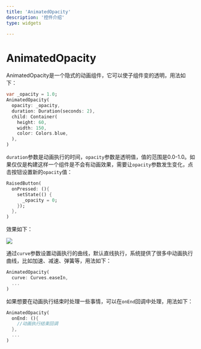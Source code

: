 ```yaml
---
title: 'AnimatedOpacity'
description: '控件介绍'
type: widgets

---
```


# AnimatedOpacity

AnimatedOpacity是一个隐式的动画组件，它可以使子组件变的透明，用法如下：

```dart
var _opacity = 1.0;
AnimatedOpacity(
  opacity: _opacity,
  duration: Duration(seconds: 2),
  child: Container(
    height: 60,
    width: 150,
    color: Colors.blue,
  ),
)
```

`duration`参数是动画执行的时间，`opacity`参数是透明值，值的范围是0.0-1.0。如果仅仅是构建这样一个组件是不会有动画效果，需要让`opacity`参数发生变化，点击按钮设置新的`opacity`值：

```dart
RaisedButton(
  onPressed: (){
    setState(() {
      _opacity = 0;
    });
  },
)
```

效果如下：

![](https://img-blog.csdnimg.cn/20200305102046711.gif)

通过`curve`参数设置动画执行的曲线，默认直线执行，系统提供了很多中动画执行曲线，比如加速、减速、弹簧等，用法如下：

```dart
AnimatedOpacity(
  curve: Curves.easeIn,
  ...
)
```

如果想要在动画执行结束时处理一些事情，可以在`onEnd`回调中处理，用法如下：

```dart
AnimatedOpacity(
  onEnd: (){
    //动画执行结束回调
  },
  ...
)
```

